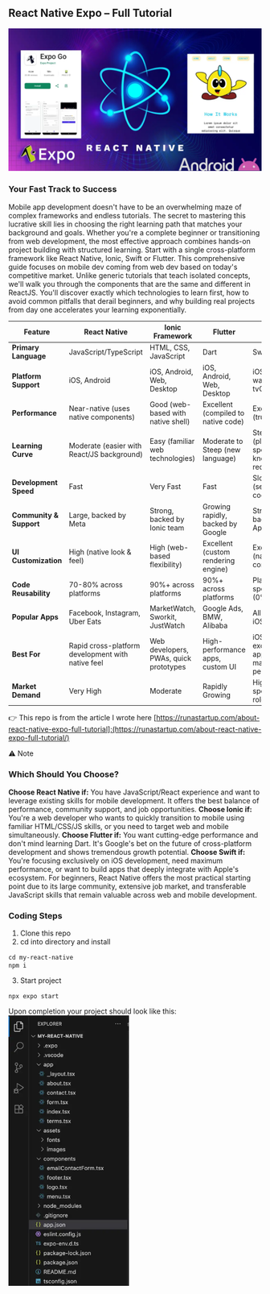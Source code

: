 ## React Native Expo – Full Tutorial

<img src="react-native-banner.webp" alt="react native banner" width="720"/>


### Your Fast Track to Success

Mobile app development doesn't have to be an overwhelming maze of complex frameworks and endless tutorials. The secret to mastering this lucrative skill lies in choosing the right learning path that matches your background and goals. Whether you're a complete beginner or transitioning from web development, the most effective approach combines hands-on project building with structured learning. Start with a single cross-platform framework like React Native, Ionic, Swift or Flutter.
This comprehensive guide focuses on mobile dev coming from web dev based on today's competitive market. Unlike generic tutorials that teach isolated concepts, we'll walk you through the components that are the same and different in ReactJS. You'll discover exactly which technologies to learn first, how to avoid common pitfalls that derail beginners, and why building real projects from day one accelerates your learning exponentially.

| Feature | React Native | Ionic Framework | Flutter | Swift |
|---------|--------------|-----------------|---------|--------|
| **Primary Language** | JavaScript/TypeScript | HTML, CSS, JavaScript | Dart | Swift |
| **Platform Support** | iOS, Android | iOS, Android, Web, Desktop | iOS, Android, Web, Desktop | iOS, macOS, watchOS, tvOS |
| **Performance** | Near-native (uses native components) | Good (web-based with native shell) | Excellent (compiled to native code) | Excellent (truly native) |
| **Learning Curve** | Moderate (easier with React/JS background) | Easy (familiar web technologies) | Moderate to Steep (new language) | Steep (platform-specific knowledge required) |
| **Development Speed** | Fast | Very Fast | Fast | Slower (separate codebases) |
| **Community & Support** | Large, backed by Meta | Strong, backed by Ionic team | Growing rapidly, backed by Google | Strong, backed by Apple |
| **UI Customization** | High (native look & feel) | High (web-based flexibility) | Excellent (custom rendering engine) | Excellent (native controls) |
| **Code Reusability** | 70-80% across platforms | 90%+ across platforms | 90%+ across platforms | Platform-specific (0%) |
| **Popular Apps** | Facebook, Instagram, Uber Eats | MarketWatch, Sworkit, JustWatch | Google Ads, BMW, Alibaba | All native iOS apps |
| **Best For** | Rapid cross-platform development with native feel | Web developers, PWAs, quick prototypes | High-performance apps, custom UI | iOS-exclusive apps, maximum performance |
| **Market Demand** | Very High | Moderate | Rapidly Growing | High (iOS-specific roles) |



👉 This repo is from the article I wrote here [https://runastartup.com/about-react-native-expo-full-tutorial]:(https://runastartup.com/about-react-native-expo-full-tutorial/)

⚠️ Note
### Which Should You Choose?
**Choose React Native if:** You have JavaScript/React experience and want to leverage existing skills for mobile development. It offers the best balance of performance, community support, and job opportunities.
**Choose Ionic if:** You're a web developer who wants to quickly transition to mobile using familiar HTML/CSS/JS skills, or you need to target web and mobile simultaneously.
**Choose Flutter if:** You want cutting-edge performance and don't mind learning Dart. It's Google's bet on the future of cross-platform development and shows tremendous growth potential.
**Choose Swift if:** You're focusing exclusively on iOS development, need maximum performance, or want to build apps that deeply integrate with Apple's ecosystem.
For beginners, React Native offers the most practical starting point due to its large community, extensive job market, and transferable JavaScript skills that remain valuable across web and mobile development.


### Coding Steps
1. Clone this repo
2. cd into directory and install
```
cd my-react-native
npm i
``` 
3. Start project
```
npx expo start
```

Upon completion your project should look like this:  
<img src="folder-structure.webp" alt="folder structure" width="240"/>  



